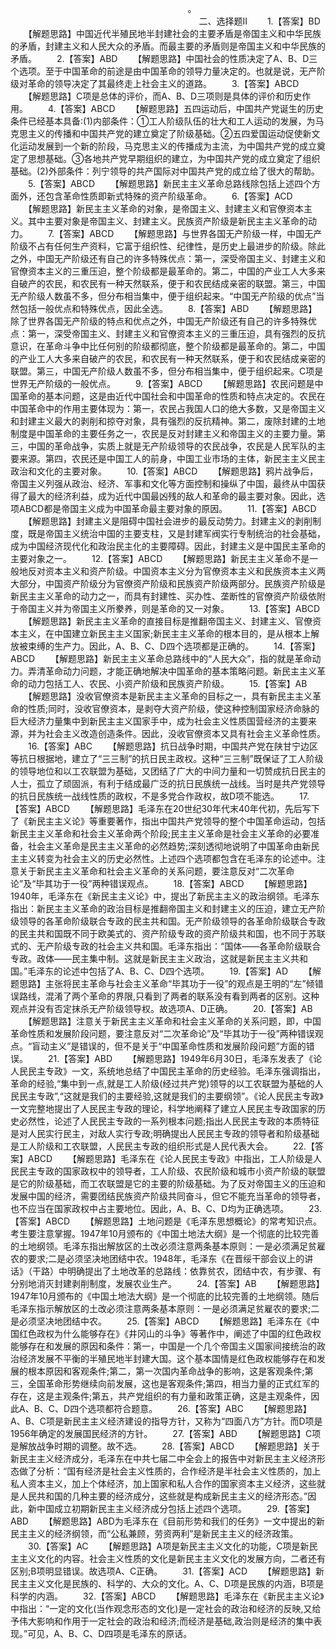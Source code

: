 
　　
　　
　　
　　
　　
　　
　　
　　
　　。
　　
　　
　　
　　
　　
　　
　　
　　
　
　　二、选择题Ⅱ
　　1.【答案】BD
　　【解题思路】中国近代半殖民地半封建社会的主要矛盾是帝国主义和中华民族的矛盾，封建主义和人民大众的矛盾。而最主要的矛盾则是帝国主义和中华民族的矛盾。
　　2.【答案】ABD
　　【解题思路】中国社会的性质决定了A、B、D三个选项。至于中国革命的前途是由中国革命的领导力量决定的。也就是说，无产阶级对革命的领导决定了其最终走上社会主义的道路。
　　3.【答案】ABCD
　　【解题思路】C项是总体的评价，而A、B、D三项则是具体的评价和历史作用。
　　4.【答案】ABCD
　　【解题思路】五四运动后，中国共产党诞生的历史条件已经基本具备:(1)内部条件：①工人阶级队伍的壮大和工人运动的发展，为马克思主义的传播和中国共产党的建立奠定了阶级基础。②五四爱国运动促使新文化运动发展到一个新的阶段，马克思主义的传播成为主流，为中国共产党的成立奠定了思想基础。③各地共产党早期组织的建立，为中国共产党的成立奠定了组织基础。(2)外部条件：列宁领导的共产国际对中国共产党的成立给了很大的帮助。
　　5.【答案】ABCD
　　【解题思路】新民主主义革命总路线除包括上述四个方面外，还包含革命性质即新式特殊的资产阶级革命。
　　6.【答案】ACD
　　【解题思路】新民主主义革命的对象，是帝国主义、封建主义和官僚资本主义。其中主要对象是帝国主义、封建主义。民族资产阶级是新民主主义革命的动力。
　　7.【答案】ABCD
　　【解题思路】与世界各国无产阶级一样，中国无产阶级不占有任何生产资料，它富于组织性、纪律性，是历史上最进步的阶级。除此之外，中国无产阶级还有自己的许多特殊优点：第一，深受帝国主义、封建主义和官僚资本主义的三重压迫，整个阶级都是最革命的。第二，中国的产业工人大多来自破产的农民，和农民有一种天然联系，便于和农民结成亲密的联盟。第三，中国无产阶级人数虽不多，但分布相当集中，便于组织起来。“中国无产阶级的优点”当然包括一般优点和特殊优点，因此全选。
　　8.【答案】ABD
　　【解题思路】除了世界各国无产阶级的特点和优点之外，中国无产阶级还有自己的许多特殊优点：第一，深受帝国主义、封建主义和官僚资本主义的三重压迫，具有强烈的反抗意识，在革命斗争中比任何别的阶级都彻底，整个阶级都是最革命的。第二，中国的产业工人大多来自破产的农民，和农民有一种天然联系，便于和农民结成亲密的联盟。第三，中国无产阶级人数虽不多，但分布相当集中，便于组织起来。C项是世界无产阶级的一般优点。
　　9.【答案】ABCD
　　【解题思路】农民问题是中国革命的基本问题，这是由近代中国社会和中国革命的性质和特点决定的。农民在中国革命中的作用主要体现为：第一，农民占我国人口的绝大多数，又是帝国主义和封建主义最大的剥削和掠夺对象，具有强烈的反抗精神。第二，废除封建的土地制度是中国革命的主要任务之一，农民是反对封建主义和帝国主义的主要力量。第三，中国的革命战争，实质上就是无产阶级领导的农民战争，农民是人民军队的主要来源。第四，农民还是中国工人的前身，中国工业市场的主体，新民主主义民主政治和文化的主要对象。
　　10.【答案】ABCD
　　【解题思路】鸦片战争后，帝国主义列强从政治、经济、军事和文化等方面控制和操纵了中国，最终从中国获得了最大的经济利益，成为近代中国最凶残的敌人和革命的最主要对象。因此，选项ABCD都是帝国主义成为中国革命最主要对象的原因。
　　11.【答案】ABCD
　　【解题思路】封建主义是阻碍中国社会进步的最反动势力。封建主义的剥削制度，既是帝国主义统治中国的主要支柱，又是封建军阀实行专制统治的社会基础，成为中国经济现代化和政治民主化的主要障碍。因此，封建主义是中国民主革命的主要对象之一。
　　12.【答案】ABCD
　　【解题思路】新民主主义革命不是一般地反对资本主义和资产阶级。中国资本主义分为官僚资本主义和民族资本主义两大部分，中国资产阶级分为官僚资产阶级和民族资产阶级两部分。民族资产阶级是新民主主义革命的动力之一，而具有封建性、买办性、垄断性的官僚资产阶级依附于帝国主义并为帝国主义所豢养，则是革命的又一对象。
　　13.【答案】ABCD
　　【解题思路】新民主主义革命的直接目标是推翻帝国主义、封建主义、官僚资本主义，在中国建立新民主主义国家;新民主主义革命的根本目的，是从根本上解放被束缚的生产力。因此，A、B、C、D四个选项都是正确的。
　　14.【答案】ABCD
　　【解题思路】新民主主义革命总路线中的“人民大众”，指的就是革命动力。弄清革命动力问题，才能正确地解决中国革命的基本策略问题。新民主主义革命的动力包括工人、农民、小资产阶级和民族资产阶级。
　　15.【答案】AB
　　【解题思路】没收官僚资本是新民主主义革命的目标之一，具有新民主主义革命的性质;同时，没收官僚资本，是剥夺大资产阶级，使这种控制国家经济命脉的巨大经济力量集中到新民主主义国家手中，成为社会主义性质国营经济的主要来源，并为社会主义改造创造条件。因此，没收官僚资本又具有社会主义革命性质。
　　16.【答案】ABC
　　【解题思路】抗日战争时期，中国共产党在陕甘宁边区等抗日根据地，建立了“三三制”的抗日民主政权。这种“三三制”既保证了工人阶级的领导地位和以工农联盟为基础，又团结了广大的中间力量和一切赞成抗日民主的人士，孤立了顽固派，有利于结成最广泛的抗日民族统一战线。当时是共产党领导的抗日民族统一战线性质的政权，不是多党合作政权，故D项不能选。
　　17.【答案】ABCD
　　【解题思路】毛泽东在20世纪30年代末40年代初，先后写下了《新民主主义论》等重要著作，指出中国共产党领导的整个中国革命运动，包括新民主主义革命和社会主义革命两个阶段;民主主义革命是社会主义革命的必要准备，社会主义革命是民主主义革命的必然趋势;深刻透彻地说明了中国革命由新民主主义转变为社会主义的历史必然性。上述四个选项都包含在毛泽东的论述中。注意关于新民主主义革命和社会主义革命的关系问题，要注意反对“二次革命论”及“毕其功于一役”两种错误观点。
　　18.【答案】ABCD
　　【解题思路】1940年，毛泽东在《新民主主义论》中，提出了新民主主义的政治纲领。毛泽东指出：新民主主义革命的政治目标是推翻帝国主义和封建主义的压迫，建立无产阶级领导的各革命阶级联合专政的民主共和国。无产阶级领导的各革命阶级联合专政的民主共和国既不同于欧美式的、资产阶级专政的资产阶级共和国，也不同于苏联式的、无产阶级专政的社会主义共和国。毛泽东指出：“国体——各革命阶级联合专政。政体——民主集中制。这就是新民主主义政治，这就是新民主主义共和国。”毛泽东的论述中包括了A、B、C、D四个选项。
　　19.【答案】AD
　　【解题思路】主张将民主革命与社会主义革命“毕其功于一役”的观点是王明的“左”倾错误路线，混淆了两个革命的界限,只看到了两者的联系没有看到两者的区别。这种观点并没有否定抹杀无产阶级领导权。故选项A、D正确。
　　20.【答案】AB
　　【解题思路】注意关于新民主主义革命和社会主义革命的关系问题，即，中国革命性质和发展阶段问题，要注意反对“二次革命论”及“毕其功于一役”两种错误观点。“盲动主义”是错误的，但不是关于“中国革命性质和发展阶段问题”方面的错误。
　　21.【答案】ABD
　　【解题思路】1949年6月30日，毛泽东发表了《论人民民主专政》一文，系统地总结了中国民主革命的历史经验。毛泽东强调指出，革命的经验,“集中到一点,就是工人阶级(经过共产党)领导的以工农联盟为基础的人民民主专政”,“这就是我们的主要经验,这就是我们的主要纲领”。《论人民民主专政》一文完整地提出了人民民主专政的理论，科学地阐释了建立人民民主专政国家的历史必然性，论述了人民民主专政的一系列根本问题;指出人民民主专政的本质特征是对人民实行民主，对敌人实行专政;明确提出人民民主专政的领导者和阶级基础是工人阶级和工农联盟，人民民主专政的组织形式是人民代表大会。
　　22.【答案】ABCD
　　【解题思路】毛泽东在《论人民民主专政》中指出，工人阶级是人民民主专政的国家政权中的领导者，工人阶级、农民阶级和城市小资产阶级的联盟是它的阶级基础，而工农联盟是它的主要的阶级基础。为了反对帝国主义的压迫和发展中国的经济，需要团结民族资产阶级共同奋斗，但它不能充当革命的领导者，也不应当在国家政权中占主要地位。因此，A、B、C、D均为正确选项。
　　23.【答案】ABCD
　　【解题思路】土地问题是《毛泽东思想概论》的常考知识点。考生要注意掌握。1947年10月颁布的《中国土地法大纲》是一个彻底的比较完善的土地纲领。毛泽东指出解放区的土改必须注意两条基本原则：一是必须满足贫雇农的要求;二是必须坚决地团结中农。1948年，毛泽东《在晋绥干部会议上的讲话》（干路）中明确提出了土地改革的总路线：依靠贫农，团结中农，有步骤、有分别地消灭封建剥削制度，发展农业生产。
　　24.【答案】AB
　　【解题思路】1947年10月颁布的《中国土地法大纲》是一个彻底的比较完善的土地纲领。随后毛泽东指示解放区的土改必须注意两条基本原则：一是必须满足贫雇农的要求;二是必须坚决地团结中农。
　　25.【答案】ABCD
　　【解题思路】毛泽东在《中国红色政权为什么能够存在》《井冈山的斗争》等著作中，阐述了中国的红色政权能够存在和发展的原因和条件：第一，中国是一个几个帝国主义国家间接统治的政治经济发展不平衡的半殖民地半封建大国。这个基本国情是红色政权能够存在和发展的根本原因和客观条件;第二，第一次国内革命战争的影响，这是客观条件;第三，全国革命形势继续向前发展，这也是客观条件;第四，相当力量的正式红军的存在，这是主观条件;第五，共产党组织的有力量和政策正确，这是主观条件，因此A、B、C、D四个选项都符合题意。
　　26.【答案】ABC
　　【解题思路】A、B、C项是新民主主义经济建设的指导方针，又称为“四面八方”方针。而D项是1956年确定的发展国民经济的方针。
　　27.【答案】ABD
　　【解题思路】C项是解放战争时期的调整。故不选。
　　28.【答案】ABCD
　　【解题思路】关于新民主主义经济成分，毛泽东在中共七届二中全会上的报告中对新民主主义经济形态做了分析：“国有经济是社会主义性质的，合作经济是半社会主义性质的，加上私人资本主义，加上个体经济，加上国家和私人合作的国家资本主义经济，这些就是人民共和国的几种主要的经济成分，这些就是构成新民主主义的经济形态。”因此，新中国成立初期新民主主义经济成分包括上述四个选项。
　　29.【答案】ABD
　　【解题思路】ABD为毛泽东在《目前形势和我们的任务》一文中提出的新民主主义的经济纲领，而“公私兼顾，劳资两利”是新民主主义的经济政策。
　　30.【答案】AC
　　【解题思路】A项是新民主主义文化的功能，C项是新民主主义文化的内容。社会主义性质的文化是新民主主义文化的发展方向，二者还有区别;B项明显错误。故选项A、C正确。
　　31.【答案】ACD
　　【解题思路】新民主主义文化是民族的、科学的、大众的文化。A、C、D项是民族的内涵，B项是科学的内涵。
　　32.【答案】ABCD
　　【解题思路】毛泽东在《新民主主义论》中指出：“一定的文化(当作观念形态的文化)是一定社会的政治和经济的反映,又给予伟大影响和作用于一定社会的政治和经济;而经济是基础,政治则是经济的集中表现。”可见，A、B、C、D四项是毛泽东的原话。